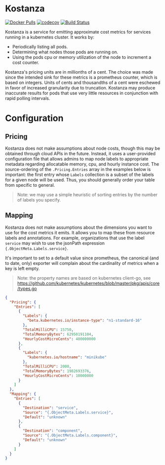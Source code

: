 # Kostanza

[![Docker Pulls](https://img.shields.io/docker/pulls/jacobstr/kostanza.svg)](https://hub.docker.com/r/jacobstr/kostanza/)
[![codecov](https://codecov.io/gh/jacobstr/kostanza/branch/master/graph/badge.svg)](https://codecov.io/gh/jacobstr/kostanza)
[![Build Status](https://travis-ci.com/jacobstr/kostanza.svg?branch=master)](https://travis-ci.com/jacobstr/kostanza)

Kostanza is a service for emitting approximate cost metrics for services
running in a kubernetes cluster. It works by:

- Periodically listing all pods.
- Determining what nodes those pods are running on.
- Using the pods cpu or memory utilization of the node to increment a cost counter.

Kostanza's pricing units are in millionths of a cent. The choice was made
since the intended sink for these metrics is a prometheus counter, which is
based on integers. Units of cents and thousandths of a cent were eschewed in
favor of increased granularity due to truncation. Kostanza may produce
inaccurate results for pods that use very little resources in conjunction
with rapid polling intervals.

# Configuration

## Pricing

Kostanza does not make assumptions about node costs, though this may be
obtained through cloud APIs in the future. Instead, it uses a user-provided
configuration file that allows admins to map node labels to appropriate
metadata regarding allocatable memory, cpu, and hourly instance cost. The
source-ordering of the `.Pricing.Entries` array in the examples below is
important: the first entry whose `Labels` collection is a subset of the
labels for a given node will be used. Thus, you should generally order your
table from specific to general.

> Note: we may use a simple heuristic of sorting entries by the number of
> labels you specify.

## Mapping

Kostanza does not make assumptions about the dimensions you want to use for
the cost metrics it emits. It allows you to map these from resource labels
and annotations. For example, organizations that use the label `service` may
wish to use the jsonPath expression `{.ObjectMeta.Labels.service}`.

It's important to set to a default value since prometheus, the canonical
(and to date, only) exporter will complain about the cardinality of metrics
when a key is left empty.

> Note: the property names are based on kubernetes client-go, see
> https://github.com/kubernetes/kubernetes/blob/master/pkg/apis/core/types.go

```json
{
  "Pricing": {
    "Entries": [
      {
        "Labels": {
          "beta.kubernetes.io/instance-type": "n1-standard-16"
        },
        "TotalMilliCPU": 15750,
        "TotalMemoryBytes": 62950191104,
        "HourlyCostMicroCents": 400000000
      },
      {
        "Labels": {
          "kubernetes.io/hostname": "minikube"
        },
        "TotalMilliCPU": 2000,
        "TotalMemoryBytes": 1982693376,
        "HourlyCostMicroCents": 10000000
      }
    ]
  },
  "Mapping": {
    "Entries": [
      {
        "Destination": "service",
        "Source": "{.ObjectMeta.Labels.service}",
        "Default": "unknown"
      },
      {
        "Destination": "component",
        "Source": "{.ObjectMeta.Labels.component}",
        "Default": "unknown"
      }
    ]
  }
}
```
